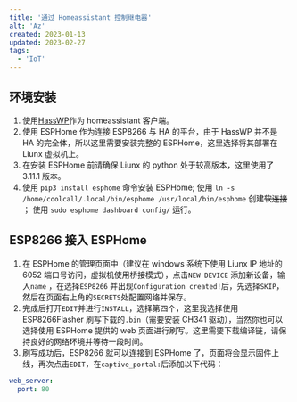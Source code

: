 ```yaml
---
title: '通过 Homeassistant 控制继电器'
alt: 'Az'
created: 2023-01-13
updated: 2023-02-27
tags:
  - 'IoT'
---
```



## 环境安装

1. 使用[HassWP](https://github.com/AlexxIT/HassWP)作为 homeassistant 客户端。
2. 使用 ESPHome 作为连接 ESP8266 与 HA 的平台，由于 HassWP 并不是 HA 的完全体，所以这里需要安装完整的 ESPHome，这里选择将其部署在 Liunx 虚拟机上。
3. 在安装 ESPHome 前请确保 Liunx 的 python 处于较高版本，这里使用了 3.11.1 版本。
4. 使用 `pip3 install esphome` 命令安装 ESPHome;
  使用 `ln -s /home/coolcall/.local/bin/esphome /usr/local/bin/esphome` 创建~~软连接~~ ；
  使用 `sudo esphome dashboard config/` 运行。

## ESP8266 接入 ESPHome

1. 在 ESPHome 的管理页面中（建议在 windows 系统下使用 Liunx IP 地址的 6052 端口号访问，虚拟机使用桥接模式），点击`NEW DEVICE` 添加新设备，输入`name` ，在选择`ESP8266` 并出现`Configuration created!`后，先选择`SKIP`，然后在页面右上角的`SECRETS`处配置网络并保存。
2. 完成后打开`EDIT`并进行`INSTALL`，选择第四个，这里我选择使用 ESP8266Flasher 刷写下载的`.bin`（需要安装 CH341 驱动），当然你也可以选择使用 ESPHome 提供的 web 页面进行刷写。这里需要下载编译链，请保持良好的网络环境并等待一段时间。
3. 刷写成功后，ESP8266 就可以连接到 ESPHome 了，页面将会显示固件上线，再次点击`EDIT`，在`captive_portal:`后添加以下代码：

```yaml
web_server:
  port: 80

switch:
  - platform: gpio
    pin: GPIO0
    name: "书房灯"
    id: relay2
    inverted: True
    
binary_sensor:
  - platform: gpio
    pin: GPIO2
    name: "press_switch_lib1"
    device_class: opening
    filters:
      - delayed_on_off: 100ms #消抖
    on_state:  #当这个二进制传感器状态改变的时候，触发 gpio0
      then:
        - switch.toggle: relay2
```

再次`INSTALL`时即可选择第一个选项刷写。

## 在 HA 中添加固件

1. 在 HA 的配置面板中选择设备与服务，在添加集成中搜索 ESPHome，主机地址需要填写上文中的`NAME`，在输入 key 后即可添加成功。（key 可以在刷写的`.yaml`文件中找到）

## 其他

WIFI 省电模式：

```yaml
wifi:
  # ...
power_save_mode: light
```
